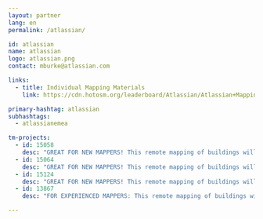 ```yaml
---
layout: partner
lang: en
permalink: /atlassian/

id: atlassian
name: atlassian
logo: atlassian.png
contact: mburke@atlassian.com

links:
  - title: Individual Mapping Materials
    link: https://cdn.hotosm.org/leaderboard/Atlassian/Atlassian+Mapping+how+to+guide.pdf

primary-hashtag: atlassian
subhashtags:
  - atlassianemea

tm-projects:
  - id: 15058
    desc: "GREAT FOR NEW MAPPERS! This remote mapping of buildings will support the implementation of planned activities and largely the generation of data for humanitarian activities in the identified provinces."
  - id: 15064
    desc: "GREAT FOR NEW MAPPERS! This remote mapping of buildings will support the implementation of planned activities and largely the generation of data for humanitarian activities in the identified provinces."
  - id: 15124
    desc: "GREAT FOR NEW MAPPERS! This remote mapping of buildings will support the implementation of planned activities and largely the generation of data for humanitarian activities in the identified provinces."
  - id: 13867
    desc: "FOR EXPERIENCED MAPPERS: This remote mapping of buildings will support the implementation of planned activities and largely the generation of data for humanitarian activities in the identified provinces."

---
```

